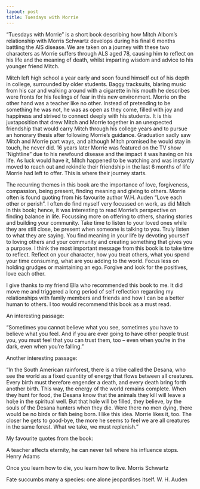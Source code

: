 ```yaml
---
layout: post
title: Tuesdays with Morrie
---
```


“Tuesdays with Morrie” is a short book describing how Mitch Albom’s relationship with Morris Schwartz develops during his final 6 months battling the AlS disease. We are taken on a journey with these two characters as Morrie suffers through ALS aged 78, causing him to reflect on his life and the meaning of death, whilst imparting wisdom and advice to his younger friend Mitch.

<!-- more -->

Mitch left high school a year early and soon found himself out of his depth in college, surrounded by older students. Baggy tracksuits, blaring music from his car and walking around with a cigarette in his mouth he describes were fronts for his feelings of fear in this new environment. Morrie on the other hand was a teacher like no other. Instead of pretending to be something he was not, he was as open as they come, filled with joy and happiness and strived to connect deeply with his students. It is this juxtaposition that drew Mitch and Morrie together in an unexpected friendship that would carry Mitch through his college years and to pursue an honorary thesis after following Morrie’s guidance. Graduation sadly saw Mitch and Morrie part ways, and although Mitch promised he would stay in touch, he never did. 16 years later Morrie was featured on the TV show ‘Nightline” due to his newfound disease and the impact it was having on his life. As luck would have it, Mitch happened to be watching and was instantly moved to reach out and rekindle their friendship in the last 6 months of life Morrie had left to offer. This is where their journey starts.

The recurring themes in this book are the importance of love, forgiveness, compassion, being present, finding meaning and giving to others. Morrie often is found quoting from his favourite author W.H. Auden “Love each other or perish”. I often do find myself very focussed on work, as did Mitch in this book; hence, it was interesting to read Morrie’s perspective on finding balance in life. Focussing more on offering to others, sharing stories and building your community. Take time to listen to your loved ones while they are still close, be present when someone is talking to you. Truly listen to what they are saying. You find meaning in your life by devoting yourself to loving others and your community and creating something that gives you a purpose. I think the most important message from this book is to take time to reflect. Reflect on your character, how you treat others, what you spend your time consuming, what are you adding to the world. Focus less on holding grudges or maintaining an ego. Forgive and look for the positives, love each other.

I give thanks to my friend Ella who recommended this book to me. It did move me and triggered a long period of self reflection regarding my relationships with family members and friends and how I can be a better human to others. I too would recommend this book as a must read.

An interesting passage:

“Sometimes you cannot believe what you see, sometimes you have to believe what you feel. And if you are ever going to have other people trust you, you must feel that you can trust them, too – even when you’re in the dark, even when you’re falling.”

Another interesting passage:

“In the South American rainforest, there is a tribe called the Desana, who see the world as a fixed quantity of energy that flows between all creatures. Every birth must therefore engender a death, and every death bring forth another birth. This way, the energy of the world remains complete. When they hunt for food, the Desana know that the animals they kill will leave a hol;e in the spiritual well. But that hole will be filled, they believe, by the souls of the Desana hunters when they die. Were there no men dying, there would be no birds or fish being born. I like this idea. Morrie likes it, too. The closer he gets to good-bye, the more he seems to feel we are all creatures in the same forest. What we take, we must replenish.”

My favourite quotes from the book:

A teacher affects eternity, he can never tell where his influence stops.
Henry Adams

Once you learn how to die, you learn how to live.
Morris Schwartz

Fate succumbs many a species: one alone jeopardises itself.
W. H. Auden